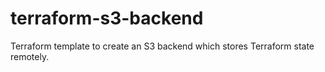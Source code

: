 # terraform-s3-backend
Terraform template to create an S3 backend which stores Terraform state remotely.
